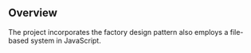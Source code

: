 ## Overview
The project incorporates the factory design pattern also employs a file-based system in JavaScript.
